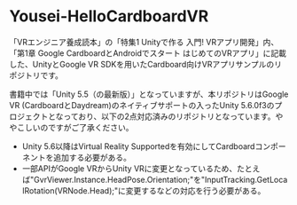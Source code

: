 # Yousei-HelloCardboardVR

「VRエンジニア養成読本」の「特集1 Unityで作る 入門! VRアプリ開発」内、「第1章 Google CardboardとAndroidでスタート はじめてのVRアプリ」に記載した、UnityとGoogle VR SDKを用いたCardboard向けVRアプリサンプルのリポジトリです。

書籍中では「Unity 5.5（の最新版）」となっていますが、本リポジトリはGoogle VR (CardboardとDaydream)のネイティブサポートの入ったUnity 5.6.0f3のプロジェクトとなっており、以下の2点対応済みのリポジトリとなっています。ややこしいのですがご了承ください。

 * Unity 5.6以降はVirtual Reality Supportedを有効にしてCardboardコンポーネントを追加する必要がある。
 * 一部APIがGoogle VRからUnity VRに変更となっているため、たとえば"GvrViewer.Instance.HeadPose.Orientation;"を"InputTracking.GetLocalRotation(VRNode.Head);"に変更するなどの対応を行う必要がある。
